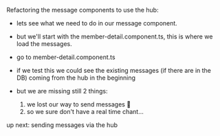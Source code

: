 Refactoring the message components to use the hub:

* lets see what we need to do in our message component.
* but we'll start with the member-detail.component.ts, this is where we load the messages.
* go to member-detail.component.ts

* if we test this we could see the existing messages (if there are in the DB) coming from the hub in the beginning

* but we are missing still 2 things:
    1. we lost our way to send messages 🙁
    2. so we sure don't have a real time chant...

up next: sending messages via the hub
